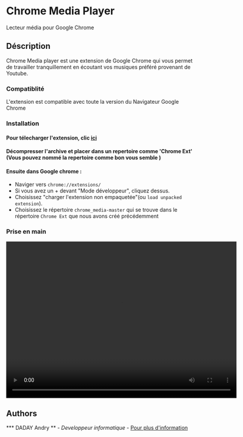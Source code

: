 # Chrome Media Player

Lecteur média pour Google Chrome

## Déscription

Chrome Media player est une extension de Google Chrome qui  vous  permet de travailler tranquillement en écoutant vos musiques préféré  provenant de Youtube.

### Compatiblité

L'extension est compatible avec toute la version du Navigateur Google Chrome 

### Installation

#### Pour télecharger l'extension, clic <a href="https://github.com/daday-andry/chrome_media/archive/master.zip">ici</a>

#### Décompresser l'archive et placer dans un repertoire comme 'Chrome Ext' (Vous pouvez nommé la repertoire comme bon vous semble )

#### Ensuite dans Google chrome :

* Naviger vers  `chrome://extensions/`
* Si vous avez un + devant "Mode développeur", cliquez dessus.
* Choisissez "charger l'extension non empaquetée"(ou `load unpacked extension`).
* Choisissez le répertoire `chrome_media-master` qui se trouve dans le répertoire `Chrome Ext` que nous avons créé précédemment 

### Prise en main
<center>
<video width="620" height="420" controls>
  <source src="chrome_player_tuto.mp4" type="video/mp4">
</video>
</center>

## Authors

*** DADAY Andry ** - *Developpeur informatique* - <a href='https://andrynirina.portfoliobox.net'> Pour plus d'information </a>
